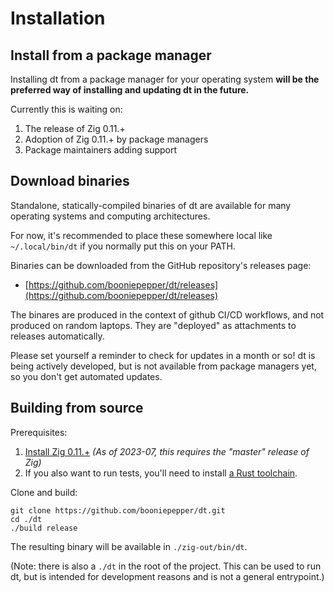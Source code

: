 # Installation

## Install from a package manager

Installing dt from a package manager for your operating system **will be the
preferred way of installing and updating dt in the future.**

Currently this is waiting on:

1. The release of Zig 0.11.+
2. Adoption of Zig 0.11.+ by package managers
3. Package maintainers adding support

## Download binaries

Standalone, statically-compiled binaries of dt are available for many operating
systems and computing architectures.

For now, it's recommended to place these somewhere local like `~/.local/bin/dt`
if you normally put this on your PATH.

Binaries can be downloaded from the GitHub repository's releases page:

* [https://github.com/booniepepper/dt/releases](https://github.com/booniepepper/dt/releases)

The binares are produced in the context of github CI/CD workflows, and not
produced on random laptops. They are "deployed" as attachments to releases
automatically.

Please set yourself a reminder to check for updates in a month or so! dt is
being actively developed, but is not available from package managers yet, so
you don't get automated updates.

## Building from source

Prerequisites:

1. [Install Zig 0.11.+](https://ziglang.org/download/)
   _(As of 2023-07, this requires the "master" release of Zig)_
2. If you also want to run tests, you'll need to install
   [a Rust toolchain](https://rustup.rs/).

Clone and build:

```
git clone https://github.com/booniepepper/dt.git
cd ./dt
./build release
```

The resulting binary will be available in `./zig-out/bin/dt`.

(Note: there is also a `./dt` in the root of the project. This can be used
to run dt, but is intended for development reasons and is not a general
entrypoint.)


